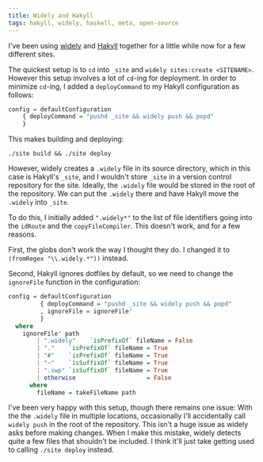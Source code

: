 ```yaml
---
title: Widely and Hakyll
tags: hakyll, widely, haskell, meta, open-source
---
```


I've been using [widely](http://www.celador.mn/widely) and [Hakyll](http://jaspervdj.be/hakyll/) together for a little while now for a few different sites.

The quickest setup is to `cd` into `_site` and `widely sites:create <SITENAME>`. However this setup involves a lot of `cd`-ing for deployment. In order to minimize `cd`-ing, I added a `deployCommand` to my Hakyll configuration as follows:

``` haskell
config = defaultConfiguration
    { deployCommand = "pushd _site && widely push && popd"
    }
```

This makes building and deploying:

    ./site build && ./site deploy

However, widely creates a `.widely` file in its source directory, which in this case is Hakyll's `_site`, and I wouldn't store `_site` in a version control repository for the site. Ideally, the `.widely` file would be stored in the root of the repository. We can put the `.widely` there and have Hakyll move the `.widely` into `_site`.

To do this, I initially added `".widely*"` to the list of file identifiers going into the `idRoute` and the `copyFileCompiler`. This doesn't work, and for a few reasons.

First, the globs don't work the way I thought they do. I changed it to `(fromRegex "\\.widely.*"))` instead.

Second, Hakyll ignores dotfiles by default, so we need to change the `ignoreFile` function in the configuration:

``` haskell
config = defaultConfiguration
         { deployCommand = "pushd _site && widely push && popd"
         , ignoreFile = ignoreFile'
         }
  where
    ignoreFile' path
        | ".widely"    `isPrefixOf` fileName = False
        | "."    `isPrefixOf` fileName = True
        | "#"    `isPrefixOf` fileName = True
        | "~"    `isSuffixOf` fileName = True
        | ".swp" `isSuffixOf` fileName = True
        | otherwise                    = False
      where
        fileName = takeFileName path
```

I've been very happy with this setup, though there remains one issue: With the the `.widely` file in multiple locations, occasionally I'll accidentally call `widely push` in the root of the repository. This isn't a huge issue as widely asks before making changes. When I make this mistake, widely detects quite a few files that shouldn't be included. I think it'll just take getting used to calling `./site deploy` instead.
